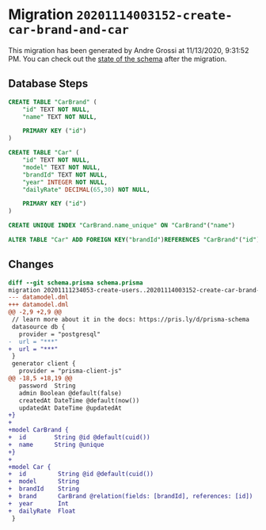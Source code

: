 # Migration `20201114003152-create-car-brand-and-car`

This migration has been generated by Andre Grossi at 11/13/2020, 9:31:52 PM.
You can check out the [state of the schema](./schema.prisma) after the migration.

## Database Steps

```sql
CREATE TABLE "CarBrand" (
    "id" TEXT NOT NULL,
    "name" TEXT NOT NULL,

    PRIMARY KEY ("id")
)

CREATE TABLE "Car" (
    "id" TEXT NOT NULL,
    "model" TEXT NOT NULL,
    "brandId" TEXT NOT NULL,
    "year" INTEGER NOT NULL,
    "dailyRate" DECIMAL(65,30) NOT NULL,

    PRIMARY KEY ("id")
)

CREATE UNIQUE INDEX "CarBrand.name_unique" ON "CarBrand"("name")

ALTER TABLE "Car" ADD FOREIGN KEY("brandId")REFERENCES "CarBrand"("id") ON DELETE CASCADE ON UPDATE CASCADE
```

## Changes

```diff
diff --git schema.prisma schema.prisma
migration 20201111234053-create-users..20201114003152-create-car-brand-and-car
--- datamodel.dml
+++ datamodel.dml
@@ -2,9 +2,9 @@
 // learn more about it in the docs: https://pris.ly/d/prisma-schema
 datasource db {
   provider = "postgresql"
-  url = "***"
+  url = "***"
 }
 generator client {
   provider = "prisma-client-js"
@@ -18,5 +18,19 @@
   password  String
   admin Boolean @default(false)
   createdAt DateTime @default(now())
   updatedAt DateTime @updatedAt
+}
+
+model CarBrand {
+  id        String @id @default(cuid())
+  name      String @unique
+}
+
+model Car {
+  id         String @id @default(cuid())
+  model      String
+  brandId    String
+  brand      CarBrand @relation(fields: [brandId], references: [id])
+  year       Int
+  dailyRate  Float
 }
```


